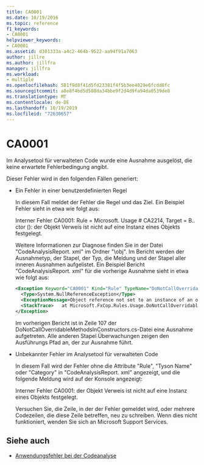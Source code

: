 ```yaml
---
title: CA0001
ms.date: 10/19/2016
ms.topic: reference
f1_keywords:
- CA0001
helpviewer_keywords:
- CA0001
ms.assetid: d301333a-a4c2-464b-9522-aa94f91a7063
author: jillre
ms.author: jillfra
manager: jillfra
ms.workload:
- multiple
ms.openlocfilehash: 581f9d8f41d5fd23381f4f5b3ee4029e6fcdd8fc
ms.sourcegitcommit: a8e8f4bd5d508da34bbe9f2d4d9fa94da0539de0
ms.translationtype: MT
ms.contentlocale: de-DE
ms.lasthandoff: 10/19/2019
ms.locfileid: "72630657"
---
```

# <a name="ca0001"></a>CA0001

Im Analysetool für verwalteten Code wurde eine Ausnahme ausgelöst, die keine erwartete Fehlerbedingung angibt.

Dieser Fehler wird in den folgenden Fällen generiert:

- Ein Fehler in einer benutzerdefinierten Regel

     In diesem Fall meldet der Fehler die Regel und das Ziel. Ein Beispiel Fehler sieht in etwa wie folgt aus:

     Interner Fehler CA0001: Rule = Microsoft. Usage # CA2214, Target = B.. ctor (): der Objekt Verweis ist nicht auf eine Instanz eines Objekts festgelegt.

     Weitere Informationen zur Diagnose finden Sie in der Datei "CodeAnalysisReport. xml" im Ordner "\obj". Im Bericht werden der Ausnahmetyp, der Stapel, der Typ, die Meldung und der Stapel aller inneren Ausnahmen aufgelistet. Ein Beispiel Bericht "CodeAnalysisReport. xml" für die vorherige Ausnahme sieht in etwa wie folgt aus:

     ```xml
     <Exception Keyword="CA0001" Kind="Rule" TypeName="DoNotCallOverridableMethodsInConstructors" Category="Microsoft.Usage" CheckId="CA2214" Target="B..ctor()">
       <Type>System.NullReferenceException</Type>
       <ExceptionMessage>Object reference not set to an instance of an object.</ExceptionMessage>
       <StackTrace>   at Microsoft.FxCop.Rules.Usage.DoNotCallOverridableMethodsInConstructors.CheckCallees(Method method, Boolean isCallVirt) in d:\rules\DoNotCallOverridableMethodsInConstructors.cs:line 107 at Microsoft.FxCop.Rules.Usage.DoNotCallOverridableMethodsInConstructors.CheckCallees(Method method, Boolean isCallVirt) in d:\rules\DoNotCallOverridableMethodsInConstructors.cs:line 128 at Microsoft.FxCop.Rules.Usage.DoNotCallOverridableMethodsInConstructors.Check(Member member) in d:\rules\DoNotCallOverridableMethodsInConstructors.cs:line 58 at Microsoft.FxCop.Engines.Introspection.AnalysisVisitor.CheckMember(Member member, NodeBase target) in d:\Engines\Introspection\AnalysisVisitor.cs:line 743</StackTrace>
     </Exception>
     ```

     Im vorherigen Bericht ist in Zeile 107 der DoNotCallOverridableMethodsInConstructors.cs-Datei eine Ausnahme aufgetreten. Alle anderen Stapel Überwachungen zeigen den Ausführungs Pfad an, der zur Ausnahme führt.

- Unbekannter Fehler im Analysetool für verwalteten Code

     In diesem Fall wird der Fehler ohne die Attribute "Rule", "Tyson Name" oder "Category" in "CodeAnalysisReport. xml" angezeigt, und die folgende Meldung wird auf der Konsole angezeigt:

     Interner Fehler CA0001: der Objekt Verweis ist nicht auf eine Instanz eines Objekts festgelegt.

     Versuchen Sie, die Zeile, in der der Fehler gemeldet wird, oder mehrere Codezeilen, die diese Zeile betreffen, neu zu schreiben. Wenn dies nicht funktioniert, wenden Sie sich an Microsoft Support Services.

## <a name="see-also"></a>Siehe auch

- [Anwendungsfehler bei der Codeanalyse](../code-quality/code-analysis-application-errors.md)
